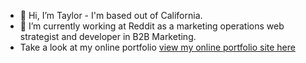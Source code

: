 - 👋 Hi, I’m Taylor - I'm based out of California.
- 💞️ I’m currently working at Reddit as a marketing operations web strategist and developer in B2B Marketing. 
- Take a look at my online portfolio [view my online portfolio site here](https://tayconn.github.io/)

